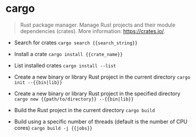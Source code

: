 # cargo
> Rust package manager.
> Manage Rust projects and their module dependencies (crates).
> More information: <https://crates.io/>.

- Search for crates
`cargo search {{search_string}}`

- Install a crate
`cargo install {{crate_name}}`

- List installed crates
`cargo install --list`

- Create a new binary or library Rust project in the current directory
`cargo init --{{bin|lib}}`

- Create a new binary or library Rust project in the specified directory
`cargo new {{path/to/directory}} --{{bin|lib}}`

- Build the Rust project in the current directory
`cargo build`

- Build using a specific number of threads (default is the number of CPU cores)
`cargo build -j {{jobs}}`
